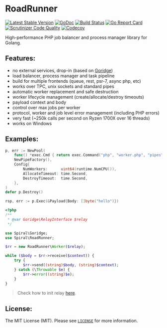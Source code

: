 RoadRunner
==========
[![Latest Stable Version](https://poser.pugx.org/spiral/roadrunner/version)](https://packagist.org/packages/spiral/roadrunner)
[![GoDoc](https://godoc.org/github.com/spiral/roadrunner?status.svg)](https://godoc.org/github.com/spiral/roadrunner)
[![Build Status](https://travis-ci.org/spiral/roadrunner.svg?branch=master)](https://travis-ci.org/spiral/roadrunner)
[![Go Report Card](https://goreportcard.com/badge/github.com/spiral/roadrunner)](https://goreportcard.com/report/github.com/spiral/roadrunner)
[![Scrutinizer Code Quality](https://scrutinizer-ci.com/g/spiral/roadrunner/badges/quality-score.png)](https://scrutinizer-ci.com/g/spiral/roadrunner/?branch=master)
[![Codecov](https://codecov.io/gh/spiral/roadrunner/branch/master/graph/badge.svg)](https://codecov.io/gh/spiral/roadrunner/)

High-performance PHP job balancer and process manager library for Golang.

Features:
--------
- no external services, drop-in (based on [Goridge](https://github.com/spiral/goridge))
- load balancer, process manager and task pipeline
- build for multiple frontends (queue, rest, psr-7, async php, etc)
- works over TPC, unix sockets and standard pipes
- automatic worker replacement and safe destruction
- worker lifecycle management (create/allocate/destroy timeouts)
- payload context and body
- control over max jobs per worker
- protocol, worker and job level error management (including PHP errors)
- very fast (~250k calls per second on Ryzen 1700X over 16 threads)
- works on Windows

Examples:
--------

```go
p, err := NewPool(
    func() *exec.Cmd { return exec.Command("php", "worker.php", "pipes") },
    NewPipeFactory(),
    Config{
        NumWorkers:      uint64(runtime.NumCPU()),
        AllocateTimeout: time.Second,              
        DestroyTimeout:  time.Second,               
    },
)
defer p.Destroy()

rsp, err := p.Exec(&Payload{Body: []byte("hello")})
```
```php
<?php
/**
 * @var Goridge\RelayInterface $relay
 */

use Spiral\Goridge;
use Spiral\RoadRunner;

$rr = new RoadRunner\Worker($relay);

while ($body = $rr->receive($context)) {
    try {
        $rr->send((string)$body, (string)$context);
    } catch (\Throwable $e) {
        $rr->error((string)$e);
    }
}
```
> Check how to init relay [here](./tests/client.php).

License:
--------
The MIT License (MIT). Please see [`LICENSE`](./LICENSE) for more information.
